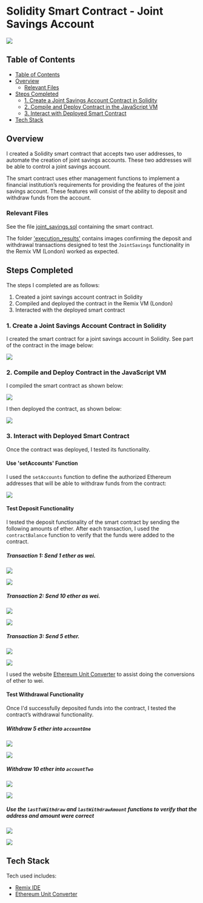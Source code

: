 # Solidity Smart Contract - Joint Savings Account

![](images/20-5-challenge-image.png)

## Table of Contents
- [Table of Contents](#table-of-contents)
- [Overview](#overview)
  * [Relevant Files](#relevant-files)
- [Steps Completed](#steps-completed)
  * [1. Create a Joint Savings Account Contract in Solidity](#1-create-a-joint-savings-account-contract-in-solidity)
  * [2. Compile and Deploy Contract in the JavaScript VM](#2-compile-and-deploy-contract-in-the-javascript-vm)
  * [3. Interact with Deployed Smart Contract](#3-interact-with-deployed-smart-contract)
- [Tech Stack](#tech-stack)

## Overview
I created a Solidity smart contract that accepts two user addresses, to automate the creation of joint savings accounts. These two addresses will be able to control a joint savings account. 

The smart contract uses ether management functions to implement a financial institution’s requirements for providing the features of the joint savings account. These features will consist of the ability to deposit and withdraw funds from the account.

### Relevant Files

See the file [joint_savings.sol](joint_savings.sol) containing the smart contract.

The folder ['execution_results'](execution_results) contains images confirming the deposit and withdrawal transactions designed to test the `JointSavings` functionality in the Remix VM (London) worked as expected.

## Steps Completed

The steps I completed are as follows:

1. Created a joint savings account contract in Solidity
2. Compiled and deployed the contract in the Remix VM (London) 
3. Interacted with the deployed smart contract

### 1. Create a Joint Savings Account Contract in Solidity

I created the smart contract for a joint savings account in Solidity. See part of the contract in the image below:

![](images/contract.png)

### 2. Compile and Deploy Contract in the JavaScript VM

I compiled the smart contract as shown below:

![](images/compile_and_run.png)

I then deployed the contract, as shown below:

![](images/deploy.png)

### 3. Interact with Deployed Smart Contract

Once the contract was deployed, I tested its functionality.

#### Use 'setAccounts' Function

I used the `setAccounts` function to define the authorized Ethereum addresses that will be able to withdraw funds from the contract:

![](execution_results/set_accounts.png)

#### Test Deposit Functionality

I tested the deposit functionality of the smart contract by sending the following amounts of ether. After each transaction, I used the `contractBalance` function to verify that the funds were added to the contract.

##### Transaction 1: Send 1 ether as wei.

![](execution_results/1_ether.png)

![](execution_results/1_ether_balance.png)

##### Transaction 2: Send 10 ether as wei.

![](execution_results/10_ether.png)

![](execution_results/10_ether_balance.png)

##### Transaction 3: Send 5 ether.

![](execution_results/5_ether.png)

![](execution_results/5_ether_balance.png)

I used the website [Ethereum Unit Converter](https://eth-converter.com/) to assist doing the conversions of ether to wei.

#### Test Withdrawal Functionality

Once I'd successfully deposited funds into the contract, I tested the contract’s withdrawal functionality. 

##### Withdraw 5 ether into `accountOne`

![](execution_results/5_ether_withdraw.png)

![](execution_results/5_ether_withdraw_bal.png)

##### Withdraw 10 ether into `accountTwo`

![](execution_results/10_ether_withdraw.png)

![](execution_results/5_ether_withdraw_bal.png)

##### Use the `lastToWithdraw` and `lastWithdrawAmount` functions to verify that the address and amount were correct

![](execution_results/last_to_withdraw.png)

![](execution_results/last_withdraw_amount.png)

## Tech Stack

Tech used includes:

* [Remix IDE](https://remix.ethereum.org/)
* [Ethereum Unit Converter](https://eth-converter.com/) 
